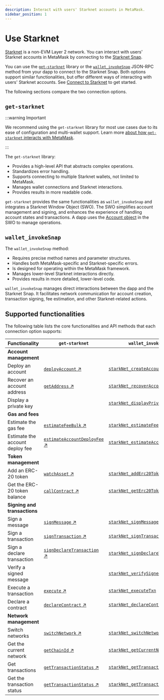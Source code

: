 ```yaml
---
description: Interact with users' Starknet accounts in MetaMask.
sidebar_position: 1
---
```


# Use Starknet

[Starknet](https://www.starknet.io/) is a non-EVM Layer 2 network.
You can interact with users' Starknet accounts in MetaMask by connecting to the
[Starknet Snap](https://snaps.metamask.io/snap/npm/consensys/starknet-snap/).

You can use the [`get-starknet`](https://github.com/starknet-io/get-starknet) library or the
[`wallet_invokeSnap`](/snaps/reference/wallet-api-for-snaps/#wallet_invokesnap) JSON-RPC method from
your dapp to connect to the Starknet Snap.
Both options support similar functionalities, but offer different ways of interacting with users'
Starknet accounts.
See [Connect to Starknet](connect-to-starknet.md) to get started.


The following sections compare the two connection options.

## `get-starknet`

:::warning Important

We recommend using the `get-starknet` library for most use cases due to its ease of configuration
and multi-wallet support.
Learn more [about how `get-starknet` interacts with MetaMask](about-get-starknet.md).

:::

The `get-starknet` library:

- Provides a high-level API that abstracts complex operations.
- Standardizes error handling.
- Supports connecting to multiple Starknet wallets, not limited to MetaMask.
- Manages wallet connections and Starknet interactions.
- Provides results in more readable code.

`get-starknet` provides the same functionalities as `wallet_invokeSnap` and integrates a Starknet
Window Object (SWO).
The SWO simplifies account management and signing, and enhances the  experience of handling account
states and transactions.
A dapp uses the [Account object](https://starknetjs.com/docs/API/classes/Account) in the SWO to manage operations.

## `wallet_invokeSnap`

The `wallet_invokeSnap` method:

- Requires precise method names and parameter structures.
- Handles both MetaMask-specific and Starknet-specific errors.
- Is designed for operating within the MetaMask framework.
- Manages lower-level Starknet interactions directly.
- Provides results in more detailed, lower-level code.

`wallet_invokeSnap` manages direct interactions between the dapp and the Starknet Snap.
It facilitates network communication for account creation, transaction signing, fee estimation, and
other Starknet-related actions.


## Supported functionalities

The following table lists the core functionalities and API methods that each connection option supports:

| Functionality                   | `get-starknet`                                                                                                                                                         | `wallet_invokeSnap`                                                                                                           |
|---------------------------------|------------------------------------------------------------------------------------------------------------------------------------------------------------------------|-------------------------------------------------------------------------------------------------------------------------------|
| **Account management**          |                                                                                                                                                                        |                                                                                                                               |
| Deploy an account               | [`deployAccount` ↗](https://starknetjs.com/docs/API/classes/Account/#deployaccount)                                                                                    | [`starkNet_createAccount`](../../../reference/non-evm-apis/starknet-snap-api.md#starknet_createaccount)                       |
| Recover an account address      | [`getAddress` ↗](https://github.com/starknet-io/get-starknet/blob/ff37390b25b8368ebeb5f2323e2d8826964b41ae/packages/core/src/StarknetWindowObject.ts#L95)              | [`starkNet_recoverAccounts`](../../../reference/non-evm-apis/starknet-snap-api.md#starknet_recoveraccounts)                   |
| Display a private key           |                                                                                                                                                                        | [`starkNet_displayPrivateKey`](../../../reference/non-evm-apis/starknet-snap-api.md#starknet_displayprivatekey)               |
| **Gas and fees**                |                                                                                                                                                                        |                                                                                                                               |
| Estimate the gas fee            | [`estimateFeeBulk` ↗](https://starknetjs.com/docs/API/classes/Account/#estimatefeebulk)                                                                                | [`starkNet_estimateFee`](../../../reference/non-evm-apis/starknet-snap-api.md#starknet_estimatefee)                           |
| Estimate the account deploy fee | [`estimateAccountDeployFee` ↗](https://starknetjs.com/docs/API/classes/Account/#estimateaccountdeployfee)                                                              | [`starkNet_estimateAccountDeployFee`](../../../reference/non-evm-apis/starknet-snap-api.md#starknet_estimateaccountdeployfee) |
| **Token management**            |                                                                                                                                                                        |                                                                                                                               |
| Add an ERC-20 token             | [`watchAsset` ↗](https://github.com/starknet-io/get-starknet/blob/ff37390b25b8368ebeb5f2323e2d8826964b41ae/packages/core/src/StarknetWindowObject.ts#L58)              | [`starkNet_addErc20Token`](../../../reference/non-evm-apis/starknet-snap-api.md#starknet_adderc20token)                       |
| Get the ERC-20 token balance    | [`callContract` ↗](http://starknetjs.com/docs/API/classes/Provider/#callcontract)                                                                                      | [`starkNet_getErc20TokenBalance`](../../../reference/non-evm-apis/starknet-snap-api.md#starknet_geterc20tokenbalance)         |
| **Signing and transactions**    |                                                                                                                                                                        |                                                                                                                               |
| Sign a message                  | [`signMessage` ↗](https://starknetjs.com/docs/API/classes/Signer#signmessage)                                                                                          | [`starkNet_signMessage`](../../../reference/non-evm-apis/starknet-snap-api.md#starknet_signmessage)                           |
| Sign a transaction              | [`signTransaction` ↗](https://starknetjs.com/docs/API/classes/Signer#signtransaction)                                                                                  | [`starkNet_signTransaction`](../../../reference/non-evm-apis/starknet-snap-api.md#starknet_signtransaction)                   |
| Sign a declare transaction      | [`signDeclareTransaction` ↗](https://starknetjs.com/docs/API/classes/Signer#signdeclaretransaction)                                                                    | [`starkNet_signDeclareTransaction`](../../../reference/non-evm-apis/starknet-snap-api.md#starknet_signdeclaretransaction)     |
| Verify a signed message         |                                                                                                                                                                        | [`starkNet_verifySignedMessage`](../../../reference/non-evm-apis/starknet-snap-api.md#starknet_verifysignedmessage)           |
| Execute a transaction           | [`execute` ↗](https://starknetjs.com/docs/API/classes/Account/#execute)                                                                                                | [`starkNet_executeTxn`](../../../reference/non-evm-apis/starknet-snap-api.md#starknet_executetxn)                             |
| Declare a contract              | [`declareContract` ↗](https://starknetjs.com/docs/API/classes/Account/#declarecontract)                                                                                | [`starkNet_declareContract`](../../../reference/non-evm-apis/starknet-snap-api.md#starknet_declarecontract)                   |
| **Network management**          |                                                                                                                                                                        |                                                                                                                               |
| Switch networks                 | [`switchNetwork` ↗](https://github.com/starknet-io/get-starknet/blob/ff37390b25b8368ebeb5f2323e2d8826964b41ae/packages/core/src/StarknetWindowObject.ts#L58)           | [`starkNet_switchNetwork`](../../../reference/non-evm-apis/starknet-snap-api.md#starknet_switchnetwork)                       |
| Get the current network         | [`getChainId` ↗](https://starknetjs.com/docs/API/classes/Provider#getchainid)                                                                                          | [`starkNet_getCurrentNetwork`](../../../reference/non-evm-apis/starknet-snap-api.md#starknet_getcurrentnetwork)               |
| Get transactions                | [`getTransactionStatus` ↗](https://starknetjs.com/docs/API/classes/Account/#gettransaction)                                                                            | [`starkNet_getTransactions`](../../../reference/non-evm-apis/starknet-snap-api.md#starknet_gettransaction)                   |
| Get the transaction status      | [`getTransactionStatus` ↗](https://starknetjs.com/docs/API/classes/Account/#gettransactionstatus)                                                                      | [`starkNet_getTransactionStatus`](../../../reference/non-evm-apis/starknet-snap-api.md#starknet_gettransactionstatus)         |
